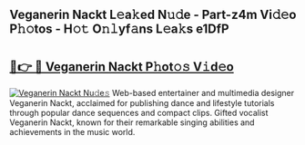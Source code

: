## Veganerin Nackt L𝚎a𝚔ed N𝚞𝚍e - Part-z4m Vi𝚍𝚎o P𝚑𝚘tos - H𝚘𝚝 O𝚗𝚕yf𝚊ns L𝚎a𝚔s e1DfP

# <h2><a href="http://kf1fqq.oniu.top/?m=Veganerin+Nackt">🔗👉 🔴 Veganerin Nackt P𝚑ot𝚘𝚜 V𝚒d𝚎o</a></h2>

[![Veganerin Nackt Nu𝚍e𝚜](https://i.imgur.com/0qMVB7G.gif)](http://kf1fqq.oniu.top/?m=Veganerin+Nackt)
Web-based entertainer and multimedia designer Veganerin Nackt, acclaimed for publishing dance and lifestyle tutorials through popular dance sequences and compact clips. Gifted vocalist Veganerin Nackt, known for their remarkable singing abilities and achievements in the music world.  
